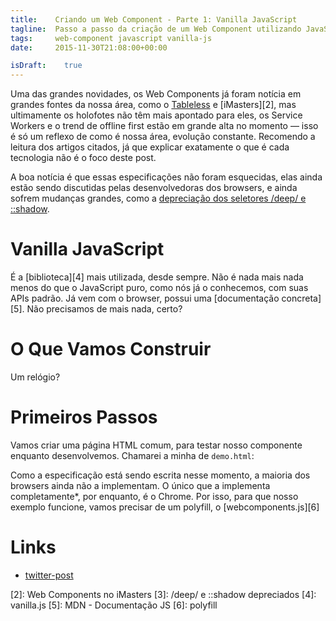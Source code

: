 ```yaml
---
title:    Criando um Web Component - Parte 1: Vanilla JavaScript
tagline:  Passo a passo da criação de um Web Component utilizando JavaScript puro
tags:     web-component javascript vanilla-js
date:     2015-11-30T21:08:00+00:00

isDraft:    true
---
```


Uma das grandes novidades, os Web Components já foram notícia em grandes fontes da nossa área, como o [Tableless][1] e [iMasters][2], mas ultimamente os holofotes não têm mais apontado para eles, os Service Workers e o trend de offline first estão em grande alta no momento — isso é só um reflexo de como é nossa área, evolução constante. Recomendo a leitura dos artigos citados, já que explicar exatamente o que é cada tecnologia não é o foco deste post.

A boa notícia é que essas especificações não foram esquecidas, elas ainda estão sendo discutidas pelas desenvolvedoras dos browsers, e ainda sofrem mudanças grandes, como a [depreciação dos seletores /deep/ e ::shadow](3).

# Vanilla JavaScript
É a [biblioteca][4] mais utilizada, desde sempre. Não é nada mais nada menos do que o JavaScript puro, como nós já o conhecemos, com suas APIs padrão. Já vem com o browser, possui uma [documentação concreta][5]. Não precisamos de mais nada, certo?

# O Que Vamos Construir
Um relógio?

# Primeiros Passos
Vamos criar uma página HTML comum, para testar nosso componente enquanto desenvolvemos. Chamarei a minha de `demo.html`:

Como a especificação está sendo escrita nesse momento, a maioria dos browsers ainda não a implementam. O único que a implementa completamente*, por enquanto, é o Chrome. Por isso, para que nosso exemplo funcione, vamos precisar de um polyfill, o [webcomponents.js][6]

# Links
* [twitter-post](https://github.com/danguilherme/twitter-post/tree/vanilla)


[1]: http://tableless.com.br/web-components-introducao/
[2]: Web Components no iMasters
[3]: /deep/ e ::shadow depreciados
[4]: vanilla.js
[5]: MDN - Documentação JS
[6]: polyfill
